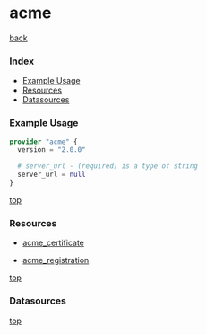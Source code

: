 # acme

[back](../)

### Index

- [Example Usage](#example-usage)
- [Resources](#resources)
- [Datasources](#datasources)

### Example Usage

```terraform
provider "acme" {
  version = "2.0.0"

  # server_url - (required) is a type of string
  server_url = null
}
```

[top](#index)

### Resources


- [acme_certificate](./r/acme_certificate.md)

- [acme_registration](./r/acme_registration.md)


[top](#index)

### Datasources



[top](#index)